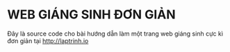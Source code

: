 # WEB GIÁNG SINH ĐƠN GIẢN

Đây là source code cho bài hướng dẫn làm một trang web giáng sinh cực kì đơn giản tại http://laptrinh.io
